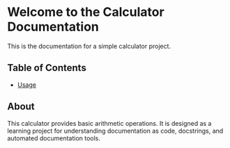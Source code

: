 # Welcome to the Calculator Documentation

This is the documentation for a simple calculator project.

## Table of Contents

- [Usage](usage.md)

## About

This calculator provides basic arithmetic operations. It is designed as a learning project for understanding documentation as code, docstrings, and automated documentation tools.
